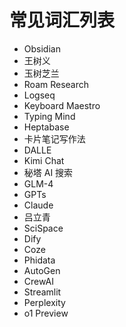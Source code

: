 # 常见词汇列表

- Obsidian
- 王树义
- 玉树芝兰
- Roam Research
- Logseq
- Keyboard Maestro
- Typing Mind
- Heptabase
- 卡片笔记写作法
- DALLE
- Kimi Chat
- 秘塔 AI 搜索
- GLM-4
- GPTs
- Claude
- 吕立青
- SciSpace
- Dify
- Coze
- Phidata
- AutoGen
- CrewAI
- Streamlit
- Perplexity
- o1 Preview
